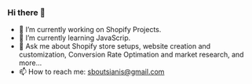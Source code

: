 ### Hi there 🖖


- 🔭 I’m currently working on Shopify Projects.
- 🌱 I’m currently learning JavaScrip.
- 💬 Ask me about Shopify store setups, website creation and customization, Conversion Rate Optimation and market research, and more...
- 📫 How to reach me: sboutsianis@gmail.com

